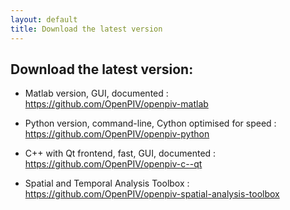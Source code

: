```yaml
---
layout: default
title: Download the latest version
---
```


## Download the latest version:

* Matlab version,  GUI, documented
: <https://github.com/OpenPIV/openpiv-matlab>
		
* Python version, command-line, Cython optimised for speed
: <https://github.com/OpenPIV/openpiv-python>
		
* C++ with Qt frontend, fast, GUI, documented
: <https://github.com/OpenPIV/openpiv-c--qt>
		
* Spatial and Temporal Analysis Toolbox
: <https://github.com/OpenPIV/openpiv-spatial-analysis-toolbox>